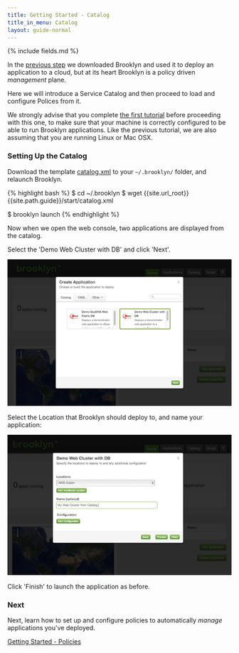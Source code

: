 ```yaml
---
title: Getting Started - Catalog
title_in_menu: Catalog
layout: guide-normal
---
```


{% include fields.md %}

In the [previous step](blueprint.html) we downloaded Brooklyn and used it to deploy an application to a cloud, 
but at its heart Brooklyn is a policy driven *management* plane.

Here we will introduce a Service Catalog and then proceed to load and configure Polices from it.

We strongly advise that you complete [the first tutorial](index.html) before proceeding with this one, to make sure that
your machine is correctly configured to be able to run Brooklyn applications. Like the previous tutorial, we are also
assuming that you are running Linux or Mac OSX.

### Setting Up the Catalog


Download the template [catalog.xml](catalog.xml) to your `~/.brooklyn/` folder, and relaunch Brooklyn.

{% highlight bash %}
$ cd ~/.brooklyn
$ wget {{site.url_root}}{{site.path.guide}}/start/catalog.xml

$ brooklyn launch
{% endhighlight %}

Now when we open the web console, two applications are displayed from the catalog.

Select the 'Demo Web Cluster with DB' and click 'Next'.

[![Viewing Catalog entries in Add Application dialog.](images/add-application-catalog-web-cluster-with-db.png)](add-application-catalog-web-cluster-with-db-large.png)

Select the Location that Brooklyn should deploy to, and name your application:

[![Selecting a location and application name.](images/add-application-catalog-web-cluster-with-db-location.png)](images/add-application-catalog-web-cluster-with-db-location-large.png)

Click 'Finish' to launch the application as before.



### Next 

Next, learn how to set up and configure policies to automatically *manage* applications you've deployed. 

[Getting Started - Policies](policies.html)

